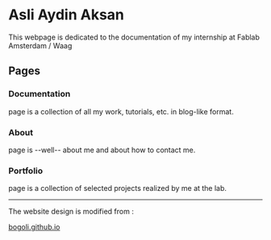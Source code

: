 # Asli Aydin Aksan
This webpage is dedicated to the documentation of my internship at Fablab Amsterdam / Waag 


## Pages

### Documentation
page is a collection of all my work, tutorials, etc. in blog-like format.

### About
page is --well-- about me and about how to contact me.

### Portfolio
page is a collection of selected projects realized by me at the lab. 



---

The website design is modified from :

<a href="http://bogoli.github.io/-folio/">bogoli.github.io</a>
